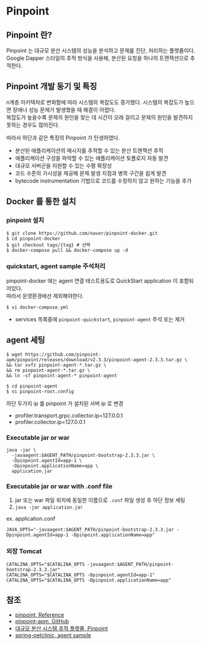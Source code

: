 # Pinpoint

## Pinpoint 란?

Pinpoint 는 대규모 분산 시스템의 성능을 분석하고 문제를 진단, 처리하는 플랫폼이다.  
Google Dapper 스타일의 추적 방식을 사용해, 분산된 요청을 하나의 트랜잭션으로 추적한다.

## Pinpoint 개발 동기 및 특징

n계층 아키텍처로 변화함에 따라 시스템의 복잡도도 증가했다. 시스템의 복잡도가 높으면 장애나 성능 문제가 발생했을 때 해결이 어렵다.  
복잡도가 높을수록 문제의 원인을 찾는 데 시간이 오래 걸리고 문제의 원인을 발견하지 못하는 경우도 많아진다.

따라서 하단과 같은 특징의 Pinpoint 가 탄생하였다.
- 분산된 애플리케이션의 메시지를 추적할 수 있는 분산 트랜잭션 추적
- 애플리케이션 구성을 파악할 수 있는 애플리케이션 토폴로지 자동 발견
- 대규모 서버군을 지원할 수 있는 수평 확장성
- 코드 수준의 가시성을 제공해 문제 발생 지점과 병목 구간을 쉽게 발견
- bytecode instrumentation 기법으로 코드를 수정하지 않고 원하는 기능을 추가

## Docker 를 통한 설치

### pinpoint 설치

```shell
$ git clone https://github.com/naver/pinpoint-docker.git
$ cd pinpoint-docker
$ git checkout tags/{tag} # 선택
$ docker-compose pull && docker-compose up -d
```

### quickstart, agent sample 주석처리

pinpoint-docker 에는 agent 연결 테스트용도로 QuickStart application 이 포함되어있다.  
따라서 운영환경에선 제외해야한다.

```shell
$ vi docker-compose.yml 
```

- services 목록중에 `pinpoint-quickstart`, `pinpoint-agent` 주석 또는 제거

## agent 세팅

```shell
$ wget https://github.com/pinpoint-apm/pinpoint/releases/download/v2.3.3/pinpoint-agent-2.3.3.tar.gz \
&& tar xvfz pinpoint-agent-*.tar.gz \
&& rm pinpoint-agent-*.tar.gz \
&& ln -sf pinpoint-agent-* pinpoint-agent

$ cd pinpoint-agent
$ vi pinpoint-root.config
```

하단 두가지 ip 를 pinpoint 가 설치된 서버 ip 로 변경

- profiler.transport.grpc.collector.ip=127.0.0.1
- profiler.collector.ip=127.0.0.1

### Executable jar or war

```shell
java -jar \
  -javaagent:$AGENT_PATH/pinpoint-bootstrap-2.3.3.jar \
  -Dpinpoint.agentId=app-1 \
  -Dpinpoint.applicationName=app \
  application.jar
```

### Executable jar or war with .conf file

1. jar 또는 war 파일 위치에 동일한 이름으로 `.conf` 파일 생성 후 하단 정보 세팅
2. `java -jar application.jar`

ex. application.conf

```text
JAVA_OPTS="-javaagent:$AGENT_PATH/pinpoint-bootstrap-2.3.3.jar -Dpinpoint.agentId=app-1 -Dpinpoint.applicationName=app"
```

### 외장 Tomcat
```shell
CATALINA_OPTS="$CATALINA_OPTS -javaagent:$AGENT_PATH/pinpoint-bootstrap-2.3.3.jar"
CATALINA_OPTS="$CATALINA_OPTS -Dpinpoint.agentId=app-1"
CATALINA_OPTS="$CATALINA_OPTS -Dpinpoint.applicationName=app"
```

## 참조
- [pinpoint, Reference](https://pinpoint-apm.github.io/pinpoint/main.html)
- [pinpoint-apm, GitHub](https://github.com/pinpoint-apm)
- [대규모 분산 시스템 추적 플랫폼, Pinpoint](https://d2.naver.com/helloworld/1194202)
- [spring-petclinic, agent sample](https://github.com/spring-projects/spring-petclinic)
